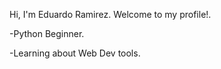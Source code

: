 Hi, I'm Eduardo Ramirez. Welcome to my profile!.

-Python Beginner.

-Learning about Web Dev tools.
